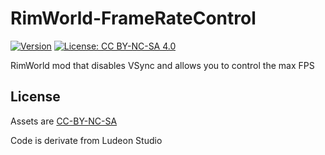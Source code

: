 # RimWorld-FrameRateControl

[![Version](https://img.shields.io/badge/Rimworld-1.1-green.svg)](http://rimworldgame.com/)
[![License: CC BY-NC-SA 4.0](https://img.shields.io/badge/License-CC%20BY--NC--SA%204.0-blue.svg)](http://creativecommons.org/licenses/by-nc-sa/4.0/)

RimWorld mod that disables VSync and allows you to control the max FPS

## License
Assets are [CC-BY-NC-SA](https://creativecommons.org/licenses/by-nc-sa/4.0/)

Code is derivate from Ludeon Studio
